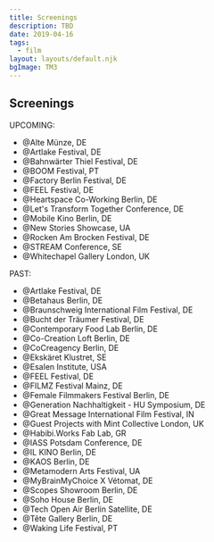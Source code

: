 ```yaml
---
title: Screenings
description: TBD
date: 2019-04-16
tags:
  - film
layout: layouts/default.njk
bgImage: TM3
---
```

## Screenings

UPCOMING:

- @Alte Münze, DE
- @Artlake Festival, DE
- @Bahnwärter Thiel Festival, DE
- @BOOM Festival, PT
- @Factory Berlin Festival, DE
- @FEEL Festival, DE
- @Heartspace Co-Working Berlin, DE
- @Let's Transform Together Conference, DE
- @Mobile Kino Berlin, DE
- @New Stories Showcase, UA
- @Rocken Am Brocken Festival, DE
- @STREAM Conference, SE
- @Whitechapel Gallery London, UK


PAST:

- @Artlake Festival, DE
- @Betahaus Berlin, DE
- @Braunschweig International Film Festival, DE
- @Bucht der Träumer Festival, DE
- @Contemporary Food Lab Berlin, DE
- @Co-Creation Loft Berlin, DE
- @CoCreagency Berlin, DE
- @Ekskäret Klustret, SE
- @Esalen Institute, USA
- @FEEL Festival, DE
- @FILMZ Festival Mainz, DE
- @Female Filmmakers Festival Berlin, DE
- @Generation Nachhaltigkeit - HU Symposium, DE
- @Great Message International Film Festival, IN
- @Guest Projects with Mint Collective London, UK
- @Habibi.Works Fab Lab, GR
- @IASS Potsdam Conference, DE
- @IL KINO Berlin, DE
- @KAOS Berlin, DE
- @Metamodern Arts Festival, UA
- @MyBrainMyChoice X Vétomat, DE
- @Scopes Showroom Berlin, DE
- @Soho House Berlin, DE
- @Tech Open Air Berlin Satellite, DE
- @Tête Gallery Berlin, DE
- @Waking Life Festival, PT
